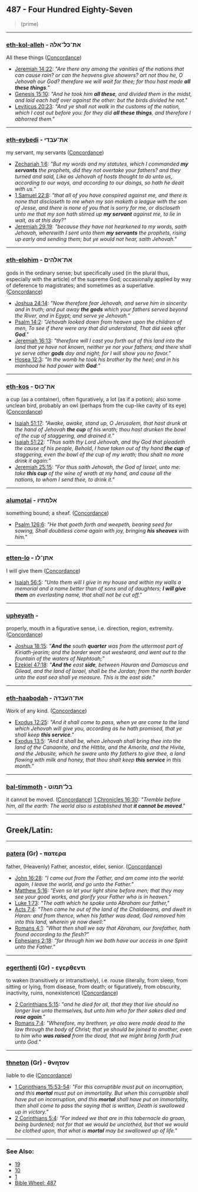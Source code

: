 ## 487 - Four Hundred Eighty-Seven
> (prime)

---

### [eth-kol-alleh](/keys/ATh-KL-ALH) - את־כל־אלה
All these things ([Concordance](https://biblehub.com/hebrew/428.htm))

- [Jeremiah 14:22](https://biblehub.com/jeremiah/14-22.htm): *"Are there any among the vanities of the nations that can cause rain? or can the heavens give showers? art not thou he, O Jehovah our God? therefore we will wait for thee; for thou hast made **all these things**."*
- [Genesis 15:10](https://biblehub.com/genesis/15-10.htm): *"And he took him **all these**, and divided them in the midst, and laid each half over against the other: but the birds divided he not."*
- [Leviticus 20:23](https://biblehub.com/leviticus/20-23.htm): *"And ye shall not walk in the customs of the nation, which I cast out before you: for they did **all these things**, and therefore I abhorred them."*

---

### [eth-eybedi](/keys/ATh-OBDI) - את־עבדי
my servant, my servants ([Concordance](https://biblehub.com/hebrew/5650.htm))

- [Zechariah 1:6](https://biblehub.com/zechariah/1-6.htm): *"But my words and my statutes, which I commanded **my servants** the prophets, did they not overtake your fathers? and they turned and said, Like as Jehovah of hosts thought to do unto us, according to our ways, and according to our doings, so hath he dealt with us."*
- [1 Samuel 22:8](https://biblehub.com/1_samuel/22-8.htm): *"that all of you have conspired against me, and there is none that discloseth to me when my son maketh a league with the son of Jesse, and there is none of you that is sorry for me, or discloseth unto me that my son hath stirred up **my servant** against me, to lie in wait, as at this day?"*
- [Jeremiah 29:19](https://biblehub.com/jeremiah/29-19.htm): *"because they have not hearkened to my words, saith Jehovah, wherewith I sent unto them **my servants** the prophets, rising up early and sending them; but ye would not hear, saith Jehovah."*

---

### [eth-elohim](/keys/ATh-ALHIM) - את־אלהים
gods in the ordinary sense; but specifically used (in the plural thus, especially with the article) of the supreme God; occasionally applied by way of deference to magistrates; and sometimes as a superlative. ([Concordance](https://biblehub.com/hebrew/430.htm))

- [Joshua 24:14](https://biblehub.com/joshua/24-14.htm): *"Now therefore fear Jehovah, and serve him in sincerity and in truth; and put away **the gods** which your fathers served beyond the River, and in Egypt; and serve ye Jehovah."*
- [Psalm 14:2](https://biblehub.com/psalms/14-2.htm): *"Jehovah looked down from heaven upon the children of men, To see if there were any that did understand, That did seek after **God**."*
- [Jeremiah 16:13](https://biblehub.com/jeremiah/16-13.htm): *"therefore will I cast you forth out of this land into the land that ye have not known, neither ye nor your fathers; and there shall ye serve other **gods** day and night; for I will show you no favor."*
- [Hosea 12:3](https://biblehub.com/hosea/12-3.htm): *"In the womb he took his brother by the heel; and in his manhood he had power with **God**:"*

---

### [eth-kos](/keys/ATh-KVS) - את־כוס
a cup (as a container), often figuratively, a lot (as if a potion); also some unclean bird, probably an owl (perhaps from the cup-like cavity of its eye) ([Concordance](https://biblehub.com/hebrew/3563.htm))

- [Isaiah 51:17](https://biblehub.com/isaiah/51-17.htm): *"Awake, awake, stand up, O Jerusalem, that hast drunk at the hand of Jehovah **the cup** of his wrath; thou hast drunken the bowl of the cup of staggering, and drained it."*
- [Isaiah 51:22](https://biblehub.com/isaiah/51-22.htm): *"Thus saith thy Lord Jehovah, and thy God that pleadeth the cause of his people, Behold, I have taken out of thy hand **the cup** of staggering, even the bowl of the cup of my wrath; thou shalt no more drink it again:"*
- [Jeremiah 25:15](https://biblehub.com/jeremiah/25-15.htm): *"For thus saith Jehovah, the God of Israel, unto me: take **this cup** of the wine of wrath at my hand, and cause all the nations, to whom I send thee, to drink it."*

---

### [alumotai](/keys/ALMThIV) - אלמתיו
something bound; a sheaf. ([Concordance](https://biblehub.com/hebrew/485.htm))

- [Psalm 126:6](https://biblehub.com/psalms/126-6.htm): *"He that goeth forth and weepeth, bearing seed for sowing, Shall doubtless come again with joy, bringing **his sheaves** with him."*

---

### [etten-lo](/keys/AThN-LV) - אתן־לו
I will give them ([Concordance](https://biblehub.com/hebrew/etten_5414.htm))

- [Isaiah 56:5](https://biblehub.com/isaiah/56-5.htm): *"Unto them will I give in my house and within my walls a memorial and a name better than of sons and of daughters; **I will give them** an everlasting name, that shall not be cut off."*

---

### [upheyath](/keys/VPATh) - 
properly, mouth in a figurative sense, i.e. direction, region, extremity. ([Concordance](https://biblehub.com/hebrew/6285.htm))

- [Joshua 18:15](https://biblehub.com/joshua/18-15.htm): *"**And the** south **quarter** was from the uttermost part of Kiriath-jearim; and the border went out westward, and went out to the fountain of the waters of Nephtoah;"*
- [Ezekiel 47:18](https://biblehub.com/ezekiel/47-18.htm): *"**And the** east **side**, between Hauran and Damascus and Gilead, and the land of Israel, shall be the Jordan; from the north border unto the east sea shall ye measure. This is the east side."*

---

### [eth-haabodah](/keys/ATh-HOBDH) - את־העבדה
Work of any kind. ([Concordance](https://biblehub.com/hebrew/5656.htm))

- [Exodus 12:25](https://biblehub.com/exodus/12-25.htm): *"And it shall come to pass, when ye are come to the land which Jehovah will give you, according as he hath promised, that ye shall keep **this service**."*
- [Exodus 13:5](https://biblehub.com/exodus/13-5.htm): *"And it shall be, when Jehovah shall bring thee into the land of the Canaanite, and the Hittite, and the Amorite, and the Hivite, and the Jebusite, which he sware unto thy fathers to give thee, a land flowing with milk and honey, that thou shalt keep **this service** in this month."*

---

### [bal-timmoth](/keys/BL-ThMVT) -	בל־תמוט
it cannot be moved. ([Concordance](https://biblehub.com/hebrew/timmot_4131.htm)) [1 Chronicles 16:30](https://biblehub.com/1_chronicles/16-30.htm): *"Tremble before him, all the earth: The world also is established that **it cannot be moved**."*

---

## Greek/Latin:

---

### [patera](/greek?word=patera) (Gr) - πατερα
father, (Heavenly) Father, ancestor, elder, senior. ([Concordance](https://biblehub.com/greek/3962.htm))

- [John 16:28](https://biblehub.com/text/john/16-28.htm): *"I came out from the Father, and am come into the world: again, I leave the world, and go unto the Father."*
- [Matthew 5:16](https://biblehub.com/text/matthew/5-16.htm): *"Even so let your light shine before men; that they may see your good works, and glorify your Father who is in heaven."*
- [Luke 1:73](https://biblehub.com/text/luke/1-73.htm): *"The oath which he spake unto Abraham our father,"*
- [Acts 7:4](https://biblehub.com/text/acts/7-4.htm): *"Then came he out of the land of the Chaldaeans, and dwelt in Haran: and from thence, when his father was dead, God removed him into this land, wherein ye now dwell:"*
- [Romans 4:1](https://biblehub.com/text/romans/4-1.htm): *"What then shall we say that Abraham, our forefather, hath found according to the flesh?"*
- [Ephesians 2:18](https://biblehub.com/text//-.htm): *"for through him we both have our access in one Spirit unto the Father."*

---

### [egerthenti](/greek?word=egerthenti) (Gr) - εγερθεντι
 to waken (transitively or intransitively), i.e. rouse (literally, from sleep, from sitting or lying, from disease, from death; or figuratively, from obscurity, inactivity, ruins, nonexistence) ([Concordance](https://biblehub.com/greek/1453.htm))

- [2 Corinthians 5:15](https://biblehub.com/text/2_corinthians/5-15.htm): *"and he died for all, that they that live should no longer live unto themselves, but unto him who for their sakes died and **rose again**."*
- [Romans 7:4](https://biblehub.com/text/romans/7-4.htm): *"Wherefore, my brethren, ye also were made dead to the law through the body of Christ; that ye should be joined to another, even to him who **was raised** from the dead, that we might bring forth fruit unto God."*

---

### [thneton](/greek?word=thnhTon) (Gr) - θνητον
liable to die ([Concordance](https://biblehub.com/greek/thne_ton_2349.htm))

- [1 Corinthians 15:53-54](https://biblehub.com/context/1_corinthians/15-53.htm): *"For this corruptible must put on incorruption, and this **mortal** must put on immortality. But when this corruptible shall have put on incorruption, and this **mortal** shall have put on immortality, then shall come to pass the saying that is written, Death is swallowed up in victory."*
- [2 Corinthians 5:4](https://biblehub.com/text/2_corinthians/5-4.htm): *"For indeed we that are in this tabernacle do groan, being burdened; not for that we would be unclothed, but that we would be clothed upon, that what is **mortal** may be swallowed up of life."*


---

### See Also:

- [19](19)
- [10](10)
- [1](1)
- [Bible Wheel: 487](https://www.biblewheel.com//GR/GR_Database.php?SearchBy_Gematria=487)
